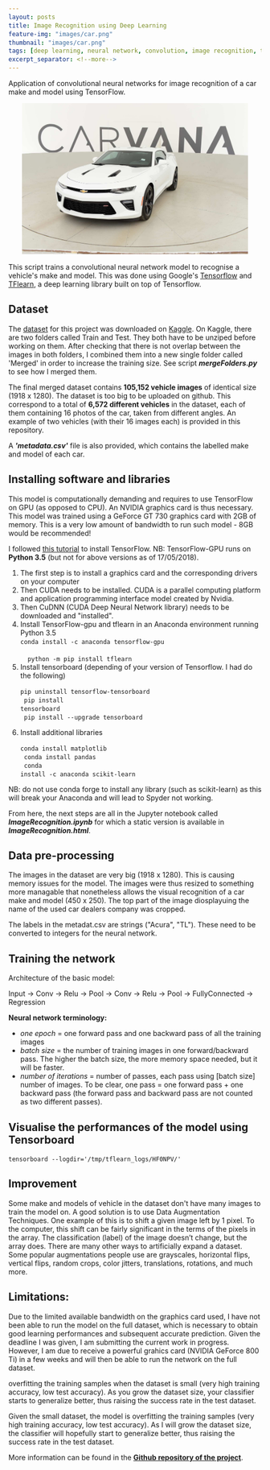 ```yaml
---
layout: posts
title: Image Recognition using Deep Learning
feature-img: "images/car.png"
thumbnail: "images/car.png"
tags: [deep learning, neural network, convolution, image recognition, tensorflow]
excerpt_separator: <!--more-->
---
```


Application of convolutional neural networks for image recognition of a car make and model using TensorFlow.
<!--more-->

<p align="center">
  <img src="/images/car.png" height="300">
</p>

This script trains a convolutional neural network model to recognise a vehicle's make and model. This was done using Google's [Tensorflow](https://www.tensorflow.org/) and [TFlearn](http://tflearn.org/), a deep learning library built on top of Tensorflow. 

## Dataset
The [dataset](https://www.kaggle.com/c/6927/download/test.zip) for this project was downloaded on [Kaggle](https://www.kaggle.com/c/carvana-image-masking-challenge/data). On Kaggle, there are two folders called Train and Test. They both have to be unziped before working on them. After checking that there is not overlap between the images in both folders, I combined them into a new single folder called 'Merged' in order to increase the training size. See script ***mergeFolders.py*** to see how I merged them.

The final merged dataset contains **105,152 vehicle images** of identical size (1918 x 1280). The dataset is too big to be uploaded on github. This correspond to a total of **6,572 different vehicles** in the dataset, each of them containing 16 photos of the car, taken from different angles. An example of two vehicles (with their 16 images each) is provided in this repository.

A ***'metadata.csv'*** file is also provided, which contains the labelled make and model of each car.

## Installing software and libraries

This model is computationally demanding and requires to use TensorFlow on GPU (as opposed to CPU). An NVIDIA graphics card is thus necessary. This model was trained using a GeForce GT 730 graphics card with 2GB of memory. This is a very low amount of bandwidth to run such model - 8GB would be recommended!

I followed [this tutorial](https://www.codingforentrepreneurs.com/blog/install-tensorflow-gpu-windows-cuda-cudnn/) to install TensorFlow. 
NB: TensorFlow-GPU runs on **Python 3.5** (but not for above versions as of 17/05/2018).

<ol>
  <li>The first step is to install a graphics card and the corresponding drivers on your computer</li>
  
  <li>Then CUDA needs to be installed. CUDA is a parallel computing platform and application programming interface model created by Nvidia.</li>
  
  <li>Then CuDNN (CUDA Deep Neural Network library) needs to be downloaded and "installed".</li>
  
  <li>Install TensorFlow-gpu and tflearn in an Anaconda environment running Python 3.5<br>
<code>conda install -c anaconda tensorflow-gpu<br>
  python -m pip install tflearn</code></li>
  
   <li>Install tensorboard (depending of your version of Tensorflow. I had do the following)<br>
  
<code>pip uninstall tensorflow-tensorboard<br>
pip install tensorboard<br>
pip install --upgrade tensorboard</code></li>

   <li>Install additional libraries<br>
  
<code>conda install matplotlib<br>
conda install pandas<br>
conda install -c anaconda scikit-learn </code></li>
</ol>

NB: do not use conda forge to install any library (such as scikit-learn) as this will break your Anaconda and will lead to Spyder not working.


From here, the next steps are all in the Jupyter notebook called ***ImageRecognition.ipynb*** for which a static version is available in ***ImageRecognition.html***.

## Data pre-processing

The images in the dataset are very big (1918 x 1280). This is causing memory issues for the model. The images were thus resized to something more managable that nonetheless allows the visual recognition of a car make and model (450 x 250). The top part of the image diosplayuing the name of the used car dealers company was cropped.

The labels in the metadat.csv are strings ("Acura", "TL"). These need to be converted to integers for the neural network.

## Training the network

Architecture of the basic model:

Input -> Conv -> Relu -> Pool -> Conv -> Relu -> Pool -> FullyConnected -> Regression

**Neural network terminology:**
- *one epoch* = one forward pass and one backward pass of all the training images
- *batch size* = the number of training images in one forward/backward pass. The higher the batch size, the more memory space needed, but it will be faster.
- *number of iterations* = number of passes, each pass using [batch size] number of images. 
To be clear, one pass = one forward pass + one backward pass (the forward pass and backward pass are not counted as two different passes).

## Visualise the performances of the model using Tensorboard
```
tensorboard --logdir='/tmp/tflearn_logs/HF0NPV/'
```
## Improvement

Some make and models of vehicle in the dataset don't have many images to train the model on. A good solution is to use Data Augmentation Techniques. One example of this is to shift a given image left by 1 pixel. To the computer, this shift can be fairly significant in the terms of the pixels in the array. The classification (label) of the image doesn’t change, but the array does. There are many other ways to artificially expand a dataset. Some popular augmentations people use are grayscales, horizontal flips, vertical flips, random crops, color jitters, translations, rotations, and much more.

## Limitations:

Due to the limited available bandwidth on the graphics card used, I have not been able to run the model on the full dataset, which is necessary to obtain good learning performances and subsequent accurate prediction. Given the deadline I was given, I am submitting the current work in progress. However, I am due to receive a powerful grahics card (NVIDIA GeForce 800 Ti) in a few weeks and will then be able to run the network on the full dataset.

overfitting the training samples when the dataset is small (very high training accuracy, low test accuracy). As you grow the dataset size, your classifier starts to generalize better, thus raising the success rate in the test dataset.

Given the small dataset, the model is overfitting the training samples (very high training accuracy, low test accuracy). As I will grow the dataset size, the classifier will hopefully start to generalize better, thus raising the success rate in the test dataset.



More information can be found in the [**Github repository of the project**](https://github.com/mednche/Vehicle-Image-Recognition).

